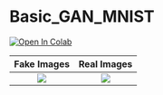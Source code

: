 # Basic_GAN_MNIST
[![Open In Colab](https://colab.research.google.com/assets/colab-badge.svg)](https://colab.research.google.com/github/KamaljeetSahoo/Basic_GAN_MNIST/blob/master/GAN_MNIST.ipynb)


| Fake Images             |  Real Images |
:-------------------------:|:-------------------------:
![](https://user-images.githubusercontent.com/50160354/127949448-e1d887e0-621d-4737-bfa7-e54e24211b76.png)  |  ![](https://user-images.githubusercontent.com/50160354/127949641-62db9b0d-d6e5-4a12-b47d-b9142b9c34de.png)

